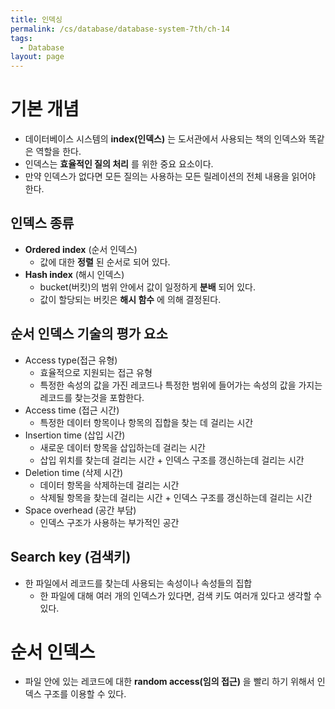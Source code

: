```yaml
---
title: 인덱싱
permalink: /cs/database/database-system-7th/ch-14
tags:
  - Database
layout: page
---
```


# 기본 개념

- 데이터베이스 시스템의 **index(인덱스)** 는 도서관에서 사용되는 책의 인덱스와 똑같은 역할을 한다.
- 인덱스는 **효율적인 질의 처리** 를 위한 중요 요소이다.
- 만약 인덱스가 없다면 모든 질의는 사용하는 모든 릴레이션의 전체 내용을 읽어야 한다.

## 인덱스 종류

- **Ordered index** (순서 인덱스)
	- 값에 대한 **정렬** 된 순서로 되어 있다.
- **Hash index** (해시 인덱스)
	- bucket(버킷)의 범위 안에서 값이 일정하게 **분배** 되어 있다.
	- 값이 할당되는 버킷은 **해시 함수** 에 의해 결정된다.

## 순서 인덱스 기술의 평가 요소

- Access type(접근 유형)
	- 효율적으로 지원되는 접근 유형
	- 특정한 속성의 값을 가진 레코드나 특정한 범위에 들어가는 속성의 값을 가지는 레코드를 찾는것을 포함한다.
- Access time (접근 시간)
	- 특정한 데이터 항목이나 항목의 집합을 찾는 데 걸리는 시간
- Insertion time (삽입 시간)
	- 새로운 데이터 항목을 삽입하는데 걸리는 시간
	- 삽입 위치를 찾는데 걸리는 시간 + 인덱스 구조를 갱신하는데 걸리는 시간
- Deletion time (삭제 시간)
	- 데이터 항목을 삭제하는데 걸리는 시간
	- 삭제될 항목을 찾는데 걸리는 시간 + 인덱스 구조를 갱신하는데 걸리는 시간
- Space overhead (공간 부담)
	- 인덱스 구조가 사용하는 부가적인 공간


## Search key (검색키)

- 한 파일에서 레코드를 찾는데 사용되는 속성이나 속성들의 집합
	- 한 파일에 대해 여러 개의 인덱스가 있다면, 검색 키도 여러개 있다고 생각할 수 있다.


# 순서 인덱스

- 파일 안에 있는 레코드에 대한 **random access(임의 접근)** 을 빨리 하기 위해서 인덱스 구조를 이용할 수 있다.
